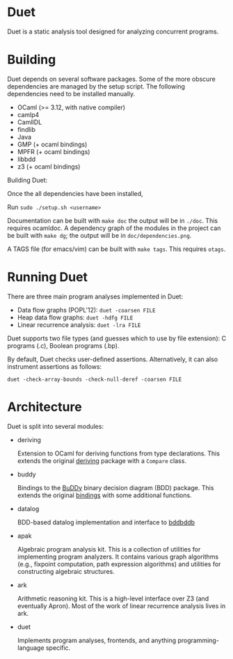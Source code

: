 Duet
====
Duet is a static analysis tool designed for analyzing concurrent programs.

Building
========

Duet depends on several software packages.  Some of the more obscure dependencies are managed by the setup script.  The following dependencies need to be installed manually.

 + OCaml (>= 3.12, with native compiler)
 + camlp4
 + CamlIDL
 + findlib
 + Java
 + GMP (+ ocaml bindings)
 + MPFR (+ ocaml bindings)
 + libbdd
 + z3 (+ ocaml bindings)

Building Duet:

Once the all dependencies have been installed, 

Run `sudo ./setup.sh <username>`


Documentation can be built with `make doc` the output will be in `./doc`.  This requires ocamldoc.  A dependency graph of the modules in the project can be built with `make dg`; the output will be in `doc/dependencies.png`.

A TAGS file (for emacs/vim) can be built with `make tags`.  This requires `otags`.

Running Duet
============

There are three main program analyses implemented in Duet:

* Data flow graphs (POPL'12): `duet -coarsen FILE`
* Heap data flow graphs: `duet -hdfg FILE`
* Linear recurrence analysis: `duet -lra FILE`

Duet supports two file types (and guesses which to use by file extension): C programs (.c), Boolean programs (.bp).

By default, Duet checks user-defined assertions. Alternatively, it can also instrument assertions as follows:

    duet -check-array-bounds -check-null-deref -coarsen FILE


Architecture
============
Duet is split into several modules:

* deriving

  Extension to OCaml for deriving functions from type declarations.  This extends the original [deriving](https://github.com/jaked/deriving) package with a `Compare` class.

* buddy

  Bindings to the [BuDDy](http://buddy.sourceforge.net/manual/main.html) binary decision diagram (BDD) package.  This extends the original [bindings](https://github.com/abate/ocaml-buddy) with some additional functions.

* datalog

  BDD-based datalog implementation and interface to [bddbddb](http://bddbddb.sourceforge.net)

* apak

  Algebraic program analysis kit.  This is a collection of utilities for implementing program analyzers.  It contains various graph algorithms (e.g., fixpoint computation, path expression algorithms) and utilities for constructing algebraic structures.

* ark 

  Arithmetic reasoning kit.  This is a high-level interface over Z3 (and eventually Apron).  Most of the work of linear recurrence analysis lives in ark.

* duet

  Implements program analyses, frontends, and anything programming-language specific.
